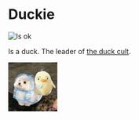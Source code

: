 # Duckie

![Is ok](https://badgen.net/static/status/ok/green?icon=discord)

Is a duck. The leader of [the duck cult](../other/duck-cult.md).

![alt text](../../../assets/pfp/duckie.png)
